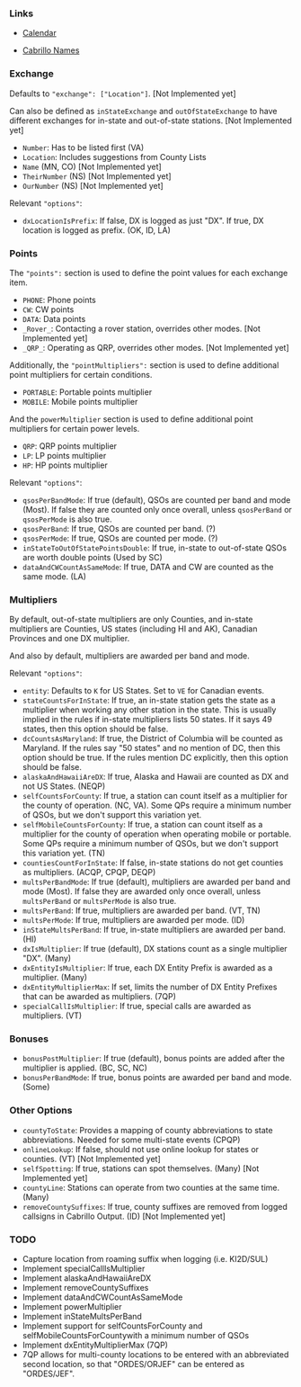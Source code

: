 ### Links

- [Calendar](https://docs.google.com/spreadsheets/d/e/2PACX-1vTav3mnE240lRPPs1RRySJ2QRPJsgq3-ZKCYRAgfLZmwS5uAU_CTh03Mw94LFzafiZeOSwqEscAyI9x/pubhtml?gid=771161833&single=true)

- [Cabrillo Names](https://www.contestcalendar.com/cabnames.php)

### Exchange

Defaults to `"exchange": ["Location"]`. [Not Implemented yet]

Can also be defined as `inStateExchange` and `outOfStateExchange` to have different exchanges for in-state and out-of-state stations. [Not Implemented yet]

- `Number`: Has to be listed first (VA)
- `Location`: Includes suggestions from County Lists
- `Name` (MN, CO) [Not Implemented yet]
- `TheirNumber` (NS) [Not Implemented yet]
- `OurNumber` (NS) [Not Implemented yet]

Relevant `"options"`:

- `dxLocationIsPrefix`: If false, DX is logged as just "DX". If true, DX location is logged as prefix. (OK, ID, LA)

### Points

The `"points":` section is used to define the point values for each exchange item.

- `PHONE`: Phone points
- `CW`: CW points
- `DATA`: Data points
- `_Rover_`: Contacting a rover station, overrides other modes. [Not Implemented yet]
- `_QRP_`: Operating as QRP, overrides other modes. [Not Implemented yet]

Additionally, the `"pointMultipliers":` section is used to define additional point multipliers for certain conditions.

- `PORTABLE`: Portable points multiplier
- `MOBILE`: Mobile points multiplier

And the `powerMultiplier` section is used to define additional point multipliers for certain power levels.

- `QRP`: QRP points multiplier
- `LP`: LP points multiplier
- `HP`: HP points multiplier

Relevant `"options"`:

- `qsosPerBandMode`: If true (default), QSOs are counted per band and mode (Most). If false they are counted only once overall, unless `qsosPerBand` or `qsosPerMode` is also true.
- `qsosPerBand`: If true, QSOs are counted per band. (?)
- `qsosPerMode`: If true, QSOs are counted per mode. (?)
- `inStateToOutOfStatePointsDouble`: If true, in-state to out-of-state QSOs are worth double points (Used by SC)
- `dataAndCWCountAsSameMode`: If true, DATA and CW are counted as the same mode. (LA)

### Multipliers

By default, out-of-state multipliers are only Counties, and in-state multipliers are
Counties, US states (including HI and AK), Canadian Provinces and one DX multiplier.

And also by default, multipliers are awarded per band and mode.

Relevant `"options"`:

- `entity`: Defaults to `K` for US States. Set to `VE` for Canadian events.
- `stateCountsForInState`: If true, an in-state station gets the state as a multiplier when working any other station in the state. This is usually implied in the rules if in-state multipliers lists 50 states. If it says 49 states, then this option should be false.
- `dcCountsAsMaryland`: If true, the District of Columbia will be counted as Maryland. If the rules say "50 states" and no mention of DC, then this option should be true. If the rules mention DC explicitly, then this option should be false.
- `alaskaAndHawaiiAreDX`: If true, Alaska and Hawaii are counted as DX and not US States. (NEQP)
- `selfCountsForCounty`: If true, a station can count itself as a multiplier for the county of operation. (NC, VA). Some QPs require a minimum number of QSOs, but we don't support this variation yet.
- `selfMobileCountsForCounty`: If true, a station can count itself as a multiplier for the county of operation when operating mobile or portable. Some QPs require a minimum number of QSOs, but we don't support this variation yet. (TN)
- `countiesCountForInState`: If false, in-state stations do not get counties as multipliers. (ACQP, CPQP, DEQP)
- `multsPerBandMode`: If true (default), multipliers are awarded per band and mode (Most). If false they are awarded only once overall, unless `multsPerBand` or `multsPerMode` is also true.
- `multsPerBand`: If true, multipliers are awarded per band. (VT, TN)
- `multsPerMode`: If true, multipliers are awarded per mode. (ID)
- `inStateMultsPerBand`: If true, in-state multipliers are awarded per band. (HI)
- `dxIsMultiplier`: If true (default), DX stations count as a single multiplier "DX". (Many)
- `dxEntityIsMultiplier`: If true, each DX Entity Prefix is awarded as a multiplier. (Many)
- `dxEntityMultiplierMax`: If set, limits the number of DX Entity Prefixes that can be awarded as multipliers. (7QP)
- `specialCallIsMultiplier`: If true, special calls are awarded as multipliers. (VT)

### Bonuses

- `bonusPostMultiplier`: If true (default), bonus points are added after the multiplier is applied. (BC, SC, NC)
- `bonusPerBandMode`: If true, bonus points are awarded per band and mode. (Some)

### Other Options
- `countyToState`: Provides a mapping of county abbreviations to state abbreviations. Needed for some multi-state events (CPQP)
- `onlineLookup`: If false, should not use online lookup for states or counties. (VT) [Not Implemented yet]
- `selfSpotting`: If true, stations can spot themselves. (Many) [Not Implemented yet]
- `countyLine`: Stations can operate from two counties at the same time. (Many)
- `removeCountySuffixes`: If true, county suffixes are removed from logged callsigns in Cabrillo Output. (ID) [Not Implemented yet]

### TODO

- Capture location from roaming suffix when logging (i.e. KI2D/SUL)
- Implement specialCallIsMultiplier
- Implement alaskaAndHawaiiAreDX
- Implement removeCountySuffixes
- Implement dataAndCWCountAsSameMode
- Implement powerMultiplier
- Implement inStateMultsPerBand
- Implement support for selfCountsForCounty and selfMobileCountsForCountywith a minimum number of QSOs
- Implement dxEntityMultiplierMax (7QP)
- 7QP allows for multi-county locations to be entered with an abbreviated second location, so that "ORDES/ORJEF" can be entered as "ORDES/JEF".
